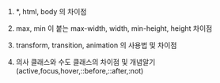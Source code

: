 1.  \*, html, body 의 차이점

2.  max, min 이 붙는 max-width, width, min-height, height 차이점

3.  transform, transition, animation 의 사용법 및 차이점

4.  의사 클래스와 수도 클래스의 차이점 및 개념알기(active,focus,hover,::before,::after,:not)
